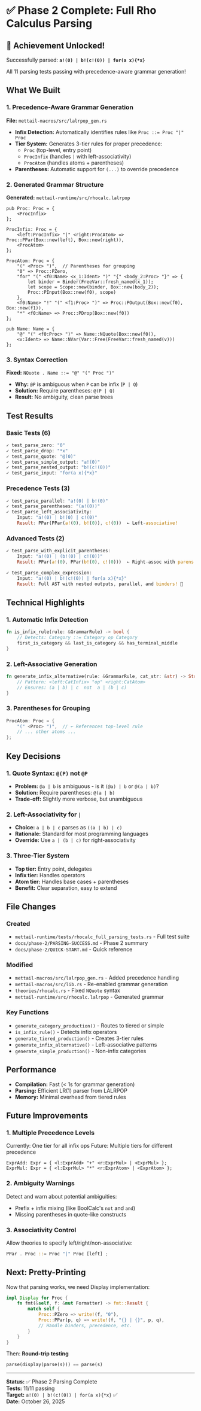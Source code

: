 # ✅ Phase 2 Complete: Full Rho Calculus Parsing

## 🎉 Achievement Unlocked!

Successfully parsed: **`a!(0) | b!(c!(0)) | for(a x){*x}`**

All 11 parsing tests passing with precedence-aware grammar generation!

## What We Built

### 1. Precedence-Aware Grammar Generation
**File:** `mettail-macros/src/lalrpop_gen.rs`

- **Infix Detection:** Automatically identifies rules like `Proc ::= Proc "|" Proc`
- **Tier System:** Generates 3-tier rules for proper precedence:
  - `Proc` (top-level, entry point)
  - `ProcInfix` (handles `|` with left-associativity)
  - `ProcAtom` (handles atoms + parentheses)
- **Parentheses:** Automatic support for `(...)` to override precedence

### 2. Generated Grammar Structure
**Generated:** `mettail-runtime/src/rhocalc.lalrpop`

```lalrpop
pub Proc: Proc = {
    <ProcInfix>
};

ProcInfix: Proc = {
    <left:ProcInfix> "|" <right:ProcAtom> => Proc::PPar(Box::new(left), Box::new(right)),
    <ProcAtom>
};

ProcAtom: Proc = {
    "(" <Proc> ")",  // Parentheses for grouping
    "0" => Proc::PZero,
    "for" "(" <f0:Name> <x_1:Ident> ")" "{" <body_2:Proc> "}" => {
        let binder = Binder(FreeVar::fresh_named(x_1));
        let scope = Scope::new(binder, Box::new(body_2));
        Proc::PInput(Box::new(f0), scope)
    },
    <f0:Name> "!" "(" <f1:Proc> ")" => Proc::POutput(Box::new(f0), Box::new(f1)),
    "*" <f0:Name> => Proc::PDrop(Box::new(f0))
};

pub Name: Name = {
    "@" "(" <f0:Proc> ")" => Name::NQuote(Box::new(f0)),
    <v:Ident> => Name::NVar(Var::Free(FreeVar::fresh_named(v)))
};
```

### 3. Syntax Correction
**Fixed:** `NQuote . Name ::= "@" "(" Proc ")"`

- **Why:** `@P` is ambiguous when `P` can be infix (`P | Q`)
- **Solution:** Require parentheses: `@(P | Q)`
- **Result:** No ambiguity, clean parse trees

## Test Results

### Basic Tests (6)
```rust
✓ test_parse_zero: "0"
✓ test_parse_drop: "*x"
✓ test_parse_quote: "@(0)"
✓ test_parse_simple_output: "a!(0)"
✓ test_parse_nested_output: "b!(c!(0))"
✓ test_parse_input: "for(a x){*x}"
```

### Precedence Tests (3)
```rust
✓ test_parse_parallel: "a!(0) | b!(0)"
✓ test_parse_parentheses: "(a!(0))"
✓ test_parse_left_associativity:
    Input: "a!(0) | b!(0) | c!(0)"
    Result: PPar(PPar(a!(0), b!(0)), c!(0))  ← Left-associative!
```

### Advanced Tests (2)
```rust
✓ test_parse_with_explicit_parentheses:
    Input: "a!(0) | (b!(0) | c!(0))"
    Result: PPar(a!(0), PPar(b!(0), c!(0)))  ← Right-assoc with parens!

✓ test_parse_complex_expression:
    Input: "a!(0) | b!(c!(0)) | for(a x){*x}"
    Result: Full AST with nested outputs, parallel, and binders! 🎉
```

## Technical Highlights

### 1. Automatic Infix Detection
```rust
fn is_infix_rule(rule: &GrammarRule) -> bool {
    // Detects: Category ::= Category op Category
    first_is_category && last_is_category && has_terminal_middle
}
```

### 2. Left-Associative Generation
```rust
fn generate_infix_alternative(rule: &GrammarRule, cat_str: &str) -> String {
    // Pattern: <left:CatInfix> "op" <right:CatAtom>
    // Ensures: (a | b) | c  not  a | (b | c)
}
```

### 3. Parentheses for Grouping
```rust
ProcAtom: Proc = {
    "(" <Proc> ")",  // ← References top-level rule
    // ... other atoms ...
};
```

## Key Decisions

### 1. Quote Syntax: `@(P)` not `@P`
- **Problem:** `@a | b` is ambiguous - is it `(@a) | b` or `@(a | b)`?
- **Solution:** Require parentheses: `@(a | b)`
- **Trade-off:** Slightly more verbose, but unambiguous

### 2. Left-Associativity for `|`
- **Choice:** `a | b | c` parses as `((a | b) | c)`
- **Rationale:** Standard for most programming languages
- **Override:** Use `a | (b | c)` for right-associativity

### 3. Three-Tier System
- **Top tier:** Entry point, delegates
- **Infix tier:** Handles operators
- **Atom tier:** Handles base cases + parentheses
- **Benefit:** Clear separation, easy to extend

## File Changes

### Created
- `mettail-runtime/tests/rhocalc_full_parsing_tests.rs` - Full test suite
- `docs/phase-2/PARSING-SUCCESS.md` - Phase 2 summary
- `docs/phase-2/QUICK-START.md` - Quick reference

### Modified
- `mettail-macros/src/lalrpop_gen.rs` - Added precedence handling
- `mettail-macros/src/lib.rs` - Re-enabled grammar generation
- `theories/rhocalc.rs` - Fixed `NQuote` syntax
- `mettail-runtime/src/rhocalc.lalrpop` - Generated grammar

### Key Functions
- `generate_category_production()` - Routes to tiered or simple
- `is_infix_rule()` - Detects infix operators
- `generate_tiered_production()` - Creates 3-tier rules
- `generate_infix_alternative()` - Left-associative patterns
- `generate_simple_production()` - Non-infix categories

## Performance

- **Compilation:** Fast (< 1s for grammar generation)
- **Parsing:** Efficient LR(1) parser from LALRPOP
- **Memory:** Minimal overhead from tiered rules

## Future Improvements

### 1. Multiple Precedence Levels
Currently: One tier for all infix ops
Future: Multiple tiers for different precedence
```lalrpop
ExprAdd: Expr = { <l:ExprAdd> "+" <r:ExprMul> | <ExprMul> };
ExprMul: Expr = { <l:ExprMul> "*" <r:ExprAtom> | <ExprAtom> };
```

### 2. Ambiguity Warnings
Detect and warn about potential ambiguities:
- Prefix + infix mixing (like BoolCalc's `not` and `and`)
- Missing parentheses in quote-like constructs

### 3. Associativity Control
Allow theories to specify left/right/non-associative:
```rust
PPar . Proc ::= Proc "|" Proc [left] ;
```

## Next: Pretty-Printing

Now that parsing works, we need Display implementation:
```rust
impl Display for Proc {
    fn fmt(&self, f: &mut Formatter) -> fmt::Result {
        match self {
            Proc::PZero => write!(f, "0"),
            Proc::PPar(p, q) => write!(f, "{} | {}", p, q),
            // Handle binders, precedence, etc.
        }
    }
}
```

Then: **Round-trip testing**
```rust
parse(display(parse(s))) == parse(s)
```

---

**Status:** ✅ Phase 2 Parsing Complete  
**Tests:** 11/11 passing  
**Target:** `a!(0) | b!(c!(0)) | for(a x){*x}` ✅  
**Date:** October 26, 2025

